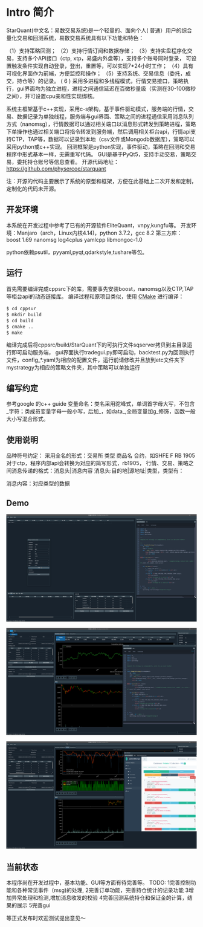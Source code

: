 Intro 简介
========
StarQuant(中文名：易数交易系统)是一个轻量的、面向个人( 普通）用户的综合量化交易和回测系统，易数交易系统具有以下功能和特色：

（1）支持策略回测；
（2）支持行情订阅和数据存储；
（3）支持实盘程序化交易，支持多个API接口（ctp, xtp，易盛内外盘等），支持多个账号同时登录， 可设置触发条件实现自动登录，登出，重置等，可以实现7*24小时工作；
（4）具有可视化界面作为前端，方便监控和操作；
（5）支持系统、交易信息（委托，成交，持仓等）的记录。
 ( 6 ) 采用多进程和多线程模式，行情交易接口，策略执行，gui界面均为独立进程，进程之间通信延迟在百微秒量级（实测在30-100微秒之间），并可设置cpu亲和性实现绑核。
 
系统主框架基于c++实现，采用c-s架构，基于事件驱动模式，服务端的行情，交易、数据记录为单独线程，服务端与gui界面、策略之间的进程通信采用消息队列方式（nanomsg），行情数据可以通过相关端口以消息形式转发到策略进程，策略下单操作也通过相关端口将指令转发到服务端，然后调用相关柜台api，行情api支持CTP，TAP等，数据可以记录到本地（csv文件或Mongodb数据库），策略可以采用python或c++实现。
回测框架是python实现，事件驱动，策略在回测和交易程序中形式基本一样，无需重写代码。
GUI是基于PyQt5，支持手动交易，策略交易，委托持仓账号等信息查看。
开源代码地址：https://github.com/physercoe/starquant

注：开源的代码主要展示了系统的原型和框架，方便在此基础上二次开发和定制，定制化的代码未开源。



开发环境
------------------
本系统在开发过程中参考了已有的开源软件EliteQuant，vnpy,kungfu等。
开发环境：Manjaro（arch，Linux内核4.14)，python 3.7.2，gcc 8.2
第三方库：
boost 1.69
nanomsg
log4cplus
yamlcpp
libmongoc-1.0

python依赖psutil，pyyaml,pyqt,qdarkstyle,tushare等包。

运行
--------------

首先需要编译完成cppsrc下的库，需要事先安装boost，nanomsg以及CTP,TAP等柜台api的动态链接库。
编译过程和原项目类似，使用 [CMake](https://cmake.org) 进行编译：

```
$ cd cppsur
$ mkdir build
$ cd build
$ cmake ..
$ make
```
编译完成后将cppsrc/build/StarQuant下的可执行文件sqserver拷贝到主目录运行即可启动服务端，
gui界面执行tradegui.py即可启动，backtest.py为回测执行文件，config_*.yaml为相应的配置文件，运行前请修改并且放到etc文件夹下
mystrategy为相应的策略文件夹，其中策略可以单独运行

编写约定
-------------------
参考google 的c++ guide
变量命名：类名采用驼峰式，单词首字母大写，不包含_字符；类成员变量字母一般小写，后加_，如data_,全局变量加g_修饰，函数一般大小写混合形式。



使用说明
-------
品种符号约定：
  采用全名的形式：交易所 类型 商品名 合约，如SHFE F RB 1905
  对于ctp，程序内部api会转换为对应的简写形式，rb1905，
行情、交易、策略之间消息传递的格式：消息头|消息内容
 消息头:目的地|源地址|类型，类型有：
 
 消息内容：对应类型的数据

 
 Demo
-----------
![ ](demos/live2.png  "实盘交易模式展示")

![界面效果图](demos/bt.png  "回测模式展示")

![ ](demos/bt3.png  "回测结果和历史数据展示")

当前状态
-----------------
本程序尚在开发过程中，基本功能、GUI等方面有待完善等。
TODO:
1完善控制功能和各种常见事件（msg)的处理,
2完善订单功能，完善持仓统计的记录功能
3增加异常处理和检测,增加消息收发的校验
4完善回测系统持仓和保证金的计算，结果的展示
5完善gui




等正式发布时欢迎测试提出意见～



